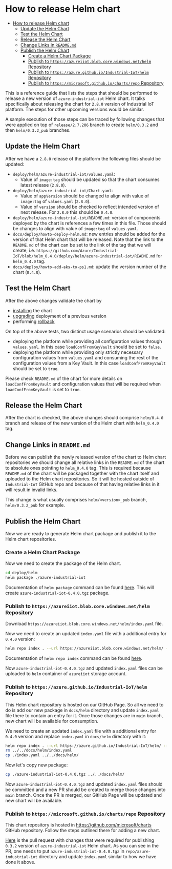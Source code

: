 # How to release Helm chart

* [How to release Helm chart](#how-to-release-helm-chart)
  * [Update the Helm Chart](#update-the-helm-chart)
  * [Test the Helm Chart](#test-the-helm-chart)
  * [Release the Helm Chart](#release-the-helm-chart)
  * [Change Links in `README.md`](#change-links-in-readmemd)
  * [Publish the Helm Chart](#publish-the-helm-chart)
    * [Create a Helm Chart Package](#create-a-helm-chart-package)
    * [Publish to `https://azureiiot.blob.core.windows.net/helm` Repository](#publish-to-httpsazureiiotblobcorewindowsnethelm-repository)
    * [Publish to `https://azure.github.io/Industrial-IoT/helm` Repository](#publish-to-httpsazuregithubioindustrial-iothelm-repository)
    * [Publish to `https://microsoft.github.io/charts/repo` Repository](#publish-to-httpsmicrosoftgithubiochartsrepo-repository)

This is a reference guide that lists the steps that should be performed to release a new version of
`azure-industrial-iot` Helm chart. It talks specifically about releasing the chart for `2.8.0` version of
Industrial IoT platform. The steps for other upcoming versions would be similar.

A sample execution of those steps can be traced by following changes that were applied on top of `release/2.7.206`
branch to create `helm/0.3.2` and then `helm/0.3.2_pub` branches.

## Update the Helm Chart

After we have a `2.8.0` release of the platform the following files should be updated:

* `deploy/helm/azure-industrial-iot/values.yaml`:
  * Value of `image:tag` should be updated so that the chart consumes latest release (`2.8.0`).
* `deploy/helm/azure-industrial-iot/Chart.yaml`:
  * Value of `appVersion` should be changed to align with value of `image:tag` of `values.yaml` (`2.8.0`).
  * Value of `version` should be checked to reflect intended version of next release. For `2.8.0` this should be `0.4.0`.
* `deploy/helm/azure-industrial-iot/README.md`: version of components deployed by the chart is references a few times in this file.
  Those should be changes to align with value of `image:tag` of `values.yaml`.
* `docs/deploy/howto-deploy-helm.md`: new entries should be added for the version of that Helm chart that will be released.
  Note that the link to the `README.md` of the chart can be set to the link of the tag that we will create,
  i.e. `https://github.com/Azure/Industrial-IoT/blob/helm_0.4.0/deploy/helm/azure-industrial-iot/README.md` for `helm_0.4.0` tag.
* `docs/deploy/howto-add-aks-to-ps1.md`: update the version number of the chart (`0.4.0`).

## Test the Helm Chart

After the above changes validate the chart by

* [installing](https://helm.sh/docs/helm/helm_install/) the chart
* [upgrading](https://helm.sh/docs/helm/helm_upgrade/) deployment of a previous version
* performing [rollback](https://helm.sh/docs/helm/helm_rollback/)

On top of the above tests, two distinct usage scenarios should be validated:

* deploying the platform while providing all configuration values through `values.yaml`. In this case
  `loadConfFromKeyVault` should be set to `false`.
* deploying the platform while providing only strictly necessary configuration values from `values.yaml` and consuming
  the rest of the configuration values from a Key Vault. In this case `loadConfFromKeyVault` should be set to `true`.

Please check `README.md` of the chart for more details on `loadConfFromKeyVault` and configuration values that will be
required when `loadConfFromKeyVault` is set to `true`.

## Release the Helm Chart

After the chart is checked, the above changes should comprise `helm/0.4.0` branch and release of the new version of the
Helm chart with `helm_0.4.0` tag.

## Change Links in `README.md`

Before we can publish the newly released version of the chart to Helm chart repositories we should change all relative
links in the `README.md` of the chart to absolute ones pointing to `helm_0.4.0` tag. This is required because `README.md`
of the chart will be packaged together with the chart itself and uploaded to the Helm chart repositories. So it will be
hosted outside of `Industrial-IoT` GitHub repo and because of that having relative links in it will result in invalid links.

This change is what usually comprises `helm/<version>_pub` branch, `helm/0.3.2_pub` for example.

## Publish the Helm Chart

Now we are ready to generate Helm chart package and publish it to the Helm chart repositories.

### Create a Helm Chart Package

Now we need to create the package of the Helm chart.

```bash
cd deploy/helm
helm package ./azure-industrial-iot
```

Documentation of `helm package` command can be found [here](https://helm.sh/docs/helm/helm_package/).
This will create `azure-industrial-iot-0.4.0.tgz` package.

### Publish to `https://azureiiot.blob.core.windows.net/helm` Repository

Download `https://azureiiot.blob.core.windows.net/helm/index.yaml` file.

Now we need to create an updated `index.yaml` file with a additional entry for `0.4.0` version:

```bash
helm repo index . --url https://azureiiot.blob.core.windows.net/helm/ --merge '<path-to>/index.yaml'
```

Documentation of `helm repo index` command can be found [here](https://helm.sh/docs/helm/helm_repo_index/).

Now `azure-industrial-iot-0.4.0.tgz` and updated `index.yaml` files can be uploaded to `helm` container of
`azureiiot` storage account.

### Publish to `https://azure.github.io/Industrial-IoT/helm` Repository

This Helm chart repository is hosted on our GitHub Page. So all we need to do is add our new package in `docs/helm`
directory and update `index.yaml` file there to contain an entry for it. Once those changes are in `main` branch,
new chart will be available for consumption.

We need to create an updated `index.yaml` file with a additional entry for `0.4.0` version and replace `index.yaml`
in `docs/helm` directory with it:

```bash
helm repo index . --url https://azure.github.io/Industrial-IoT/helm/ --merge ../../docs/helm/index.yaml
rm ../../docs/helm/index.yaml
cp ./index.yaml ../../docs/helm/
```

Now let's copy new package:

```bash
cp ./azure-industrial-iot-0.4.0.tgz ../../docs/helm/
```

Now `azure-industrial-iot-0.4.0.tgz` and updated `index.yaml` files should be committed and a new PR should be created
to merge those changes into `main` branch. Once the PR is merged, our GitHub Page will be updated and new chart will
be available.

### Publish to `https://microsoft.github.io/charts/repo` Repository

This chart repository is hosted in https://github.com/microsoft/charts GitHub repository. Follow the steps outlined
there for adding a new chart.

[Here](https://github.com/microsoft/charts/pull/24) is the pull request with changes that were required for publishing
`0.3.2` version of `azure-industrial-iot` Helm chart. As you can see in the PR, one needs to put `azure-industrial-iot-0.4.0.tgz`
in `repo/azure-industrial-iot` directory and update `index.yaml` similar to how we have done it above.
